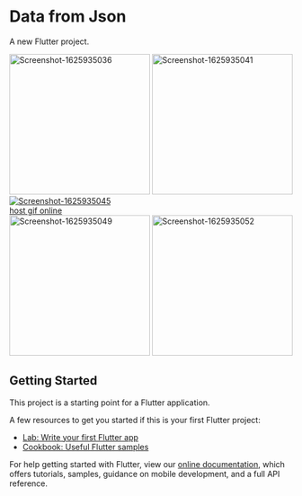 # Data from Json

A new Flutter project.

<a href="https://ibb.co/WpNynZB"><img src="https://i.ibb.co/3Y5N12S/Screenshot-1625935036.png" alt="Screenshot-1625935036" border="0" width="250"></a>
<a href="https://ibb.co/2Wc3f7M"><img src="https://i.ibb.co/6rD0fRt/Screenshot-1625935041.png" alt="Screenshot-1625935041" border="0" width="250"></a>
<a href="https://ibb.co/PWkN5Vy"><img src="https://i.ibb.co/M1dsRJH/Screenshot-1625935045.png" alt="Screenshot-1625935045" border="0"></a><br /><a target='_blank' href='https://ru.imgbb.com/'>host gif online</a><br />
<a href="https://ibb.co/FJj7f2P"><img src="https://i.ibb.co/tcWCNgd/Screenshot-1625935049.png" alt="Screenshot-1625935049" border="0" width="250"></a>
<a href="https://ibb.co/dtdKR5m"><img src="https://i.ibb.co/pQtXSLh/Screenshot-1625935052.png" alt="Screenshot-1625935052" border="0" width="250"></a>

## Getting Started

This project is a starting point for a Flutter application.

A few resources to get you started if this is your first Flutter project:

- [Lab: Write your first Flutter app](https://flutter.dev/docs/get-started/codelab)
- [Cookbook: Useful Flutter samples](https://flutter.dev/docs/cookbook)

For help getting started with Flutter, view our
[online documentation](https://flutter.dev/docs), which offers tutorials,
samples, guidance on mobile development, and a full API reference.
